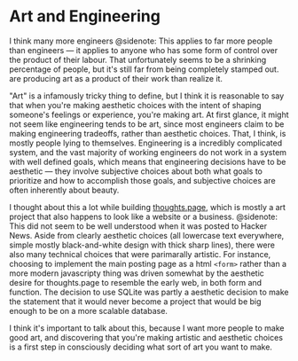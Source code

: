 # Art and Engineering

I think many more engineers
@sidenote: This applies to far more people than engineers — it applies to anyone who has some form of control over the product of their labour. That unfortunately seems to be a shrinking percentage of people, but it's still far from being completely stamped out.
are producing art as a product of their work than realize it.

"Art" is a infamously tricky thing to define, but I think it is reasonable to say that when you're making aesthetic choices with the intent of shaping someone's feelings or experience, you're making art. At first glance, it might not seem like engineering tends to be art, since most engineers claim to be making engineering tradeoffs, rather than aesthetic choices. That, I think, is mostly people lying to themselves. Engineering is a incredibly complicated system, and the vast majority of working engineers do not work in a system with well defined goals, which means that engineering decisions have to be aesthetic — they involve subjective choices about both what goals to prioritize and how to accomplish those goals, and subjective choices are often inherently about beauty.

I thought about this a lot while building [thoughts.page](https://thoughts.page), which is mostly a art project that also happens to look like a website or a business.
@sidenote: This did not seem to be well understood when it was posted to Hacker News.
Aside from clearly aesthetic choices (all lowercase text everywhere, simple mostly black-and-white design with thick sharp lines), there were also many technical choices that were parimarally artistic. For instance, choosing to implement the main posting page as a html `<form>` rather than a more modern javascripty thing was driven somewhat by the aesthetic desire for thoughts.page to resemble the early web, in both form and function. The decision to use SQLite was partly a aesthetic decision to make the statement that it would never become a project that would be big enough to be on a more scalable database.

I think it's important to talk about this, because I want more people to make good art, and discovering that you're making artistic and aesthetic choices is a first step in consciously deciding what sort of art you want to make.

